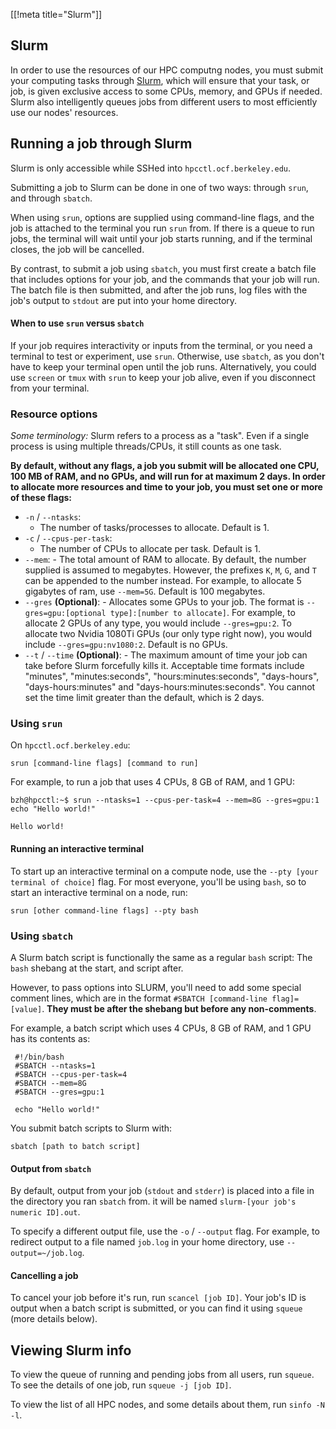 [[!meta title="Slurm"]]

## Slurm

In order to use the resources of our HPC computng nodes, you must submit your
computing tasks through [Slurm][slurm], which will ensure that your task, or
job, is given exclusive access to some CPUs, memory, and GPUs if needed. Slurm
also intelligently queues jobs from different users to most efficiently use our
nodes' resources.

## Running a job through Slurm

Slurm is only accessible while SSHed into `hpcctl.ocf.berkeley.edu`.

Submitting a job to Slurm can be done in one of two ways: through `srun`, and
through `sbatch`.

When using `srun`, options are supplied using command-line flags, and the job
is attached to the terminal you run `srun` from. If there is a queue to run
jobs, the terminal will wait until your job starts running, and if the terminal
closes, the job will be cancelled.

By contrast, to submit a job using `sbatch`, you must first create a batch file
that includes options for your job, and the commands that your job will run.
The batch file is then submitted, and after the job runs, log files with the
job's output to `stdout` are put into your home directory.

#### When to use `srun` versus `sbatch`

If your job requires interactivity or inputs from the terminal, or you need a
terminal to test or experiment, use `srun`. Otherwise, use `sbatch`, as you
don't have to keep your terminal open until the job runs.
Alternatively, you could use `screen` or `tmux` with `srun` to keep your
job alive, even if you disconnect from your terminal.

### Resource options

_Some terminology:_ Slurm refers to a process as a "task". Even if a single
process is using multiple threads/CPUs, it still counts as one task.

**By default, without any flags, a job you submit will be allocated one CPU,
100 MB of RAM, and no GPUs, and will run for at maximum 2 days. In order to
allocate more resources and time to your job, you must set one or more of these
flags:**

- `-n` / `--ntasks`:
  - The number of tasks/processes to allocate. Default is 1.
- `-c` / `--cpus-per-task`:
  - The number of CPUs to allocate per task. Default is 1.
- `--mem`: - The total amount of RAM to allocate. By default, the number supplied is
  assumed to megabytes. However, the prefixes `K`, `M`, `G`, and `T` can be
  appended to the number instead. For example, to allocate 5 gigabytes of ram,
  use `--mem=5G`. Default is 100 megabytes.
- `--gres` **(Optional)**: - Allocates some GPUs to your job. The format is `--gres=gpu:[optional type]:[number to allocate]`. For example, to allocate 2 GPUs of any type, you
  would include `--gres=gpu:2`. To allocate two Nvidia 1080Ti GPUs (our only type
  right now), you would include `--gres=gpu:nv1080:2`. Default is no GPUs.
- `--t` / `--time` **(Optional)**: - The maximum amount of time your job can take before Slurm forcefully
  kills it. Acceptable time formats include "minutes", "minutes:seconds",
  "hours:minutes:seconds", "days-hours", "days-hours:minutes" and
  "days-hours:minutes:seconds". You cannot set the time limit greater than the
  default, which is 2 days.

### Using `srun`

On `hpcctl.ocf.berkeley.edu`:

```
srun [command-line flags] [command to run]
```

For example, to run a job that uses 4 CPUs, 8 GB of RAM, and 1 GPU:

```
bzh@hpcctl:~$ srun --ntasks=1 --cpus-per-task=4 --mem=8G --gres=gpu:1 echo "Hello world!"

Hello world!
```

#### Running an interactive terminal

To start up an interactive terminal on a compute node, use the `--pty [your terminal of choice]` flag. For most everyone, you'll be using `bash`, so to
start an interactive terminal on a node, run:

```
srun [other command-line flags] --pty bash
```

### Using `sbatch`

A Slurm batch script is functionally the same as a regular `bash` script: The
`bash` shebang at the start, and script after.

However, to pass options into SLURM, you'll need to add some special comment
lines, which are in the format `#SBATCH [command-line flag]=[value]`. **They
must be after the shebang but before any non-comments**.

For example, a batch script which uses 4 CPUs, 8 GB of RAM, and 1 GPU has its
contents as:

```
 #!/bin/bash
 #SBATCH --ntasks=1
 #SBATCH --cpus-per-task=4
 #SBATCH --mem=8G
 #SBATCH --gres=gpu:1

 echo "Hello world!"
```

You submit batch scripts to Slurm with:

```
sbatch [path to batch script]
```

#### Output from `sbatch`

By default, output from your job (`stdout` and `stderr`) is placed into a file
in the directory you ran `sbatch` from. it will be named `slurm-[your job's numeric ID].out`.

To specify a different output file, use the `-o` / `--output` flag. For
example, to redirect output to a file named `job.log` in your home directory,
use `--output=~/job.log`.

#### Cancelling a job

To cancel your job before it's run, run `scancel [job ID]`. Your job's ID is
output when a batch script is submitted, or you can find it using `squeue`
(more details below).

## Viewing Slurm info

To view the queue of running and pending jobs from all users, run `squeue`. To
see the details of one job, run `squeue -j [job ID]`.

To view the list of all HPC nodes, and some details about them, run `sinfo -N -l`.

[slurm]: https://slurm.schedmd.com/
